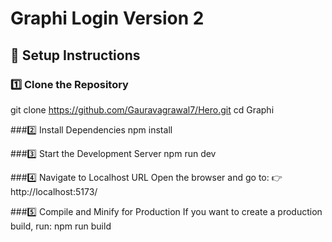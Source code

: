 # Graphi Login Version 2

## 🚀 Setup Instructions

### 1️⃣ Clone the Repository

git clone https://github.com/Gauravagrawal7/Hero.git
cd Graphi

###2️⃣ Install Dependencies
npm install

###3️⃣ Start the Development Server
npm run dev

###4️⃣ Navigate to Localhost URL
Open the browser and go to:
👉 http://localhost:5173/

###5️⃣ Compile and Minify for Production
If you want to create a production build, run:
npm run build
